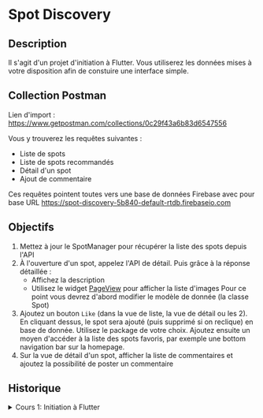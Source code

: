# Spot Discovery
## Description
Il s'agit d'un projet d'initiation à Flutter.
Vous utiliserez les données mises à votre disposition afin de constuire une interface simple.

## Collection Postman
Lien d'import : https://www.getpostman.com/collections/0c29f43a6b83d6547556

Vous y trouverez les requêtes suivantes :
- Liste de spots
- Liste de spots recommandés
- Détail d'un spot
- Ajout de commentaire

Ces requêtes pointent toutes vers une base de données Firebase avec pour base URL https://spot-discovery-5b840-default-rtdb.firebaseio.com

## Objectifs
1. Mettez à jour le SpotManager pour récupérer la liste des spots depuis l'API
2. À l'ouverture d'un spot, appelez l'API de détail. Puis grâce à la réponse détaillée :
    - Affichez la description
    - Utilisez le widget [PageView](https://api.flutter.dev/flutter/widgets/PageView-class.html) pour afficher la liste d'images
Pour ce point vous devrez d'abord modifier le modèle de donnée (la classe Spot)
3. Ajoutez un bouton `Like` (dans la vue de liste, la vue de détail ou les 2).
En cliquant dessus, le spot sera ajouté (puis supprimé si on reclique) en base de donnée. Utilisez le package de votre choix.
Ajoutez ensuite un moyen d'accéder à la liste des spots favoris, par exemple une bottom navigation bar sur la homepage.
4. Sur la vue de détail d'un spot, afficher la liste de commentaires et ajoutez la possibilité de poster un commentaire

## Historique
<details>
    <summary>Cours 1: Initiation à Flutter</summary>

    ## SpotManager
    Vous trouverez dans ce projet le singleton **SpotManager** (lib/core/manager/spot_manager.dart) qui vous donne accès à une liste de spots.
    Les données sont parsées depuis le fichier spots.json se trouvant dans le dossier `assets/json`.
    La classe **Spot** (lib/core/model.spot.dart) représente un lieu et vous donne accès à de nombreuses informations sur celui-ci.

    ### Exemples d'utilisation
    Récupérer la liste complète des spots :
    ```
    List<Spot> fullSpotList = SpotManager().spots;
    ```

    Récupérer une sous liste de spots :
    ```
    List<Spot> spots = SpotManager().getSomeSpots();
    List<Spot> moreSpots = SpotManager().getSomeSpots(startIndex: 15, endIndex: 30);
    ```

    Récupérer un spot au hasard :
    ```
    Spot randomSpot = SpotManager().getRandomSpot();
    ```



    ## Historique des objectifs
    1. Utilisez une ListView pour afficher la liste des spots. Faites apparaître les infos suivantes du Spot :
        - title
        - imageThumbnail
        - mainCategory : affichez  le `name`

    2. Créez la page détail d'un spot, dans laquelle vous afficherez :
        - title
        - imageFullsize
        - address
        - trainStation (attention, la valeur peut-être null)
        - isRecommended : faites apparaître un bandeau avec le label `Recommandé` si **true**
        - isClosed : faites appaître un bandeau avec le label `Fermé` si **true**
        - tagsCategory : affichez les catégories dans une ListView

    Lors du clic sur un élément de la liste de votre première vue, redirigez l'utilisateur sur la vue de détail.

    3. Ajoutez un FloatingActionButton sur la page d'accueil.
    En cliquant sur ce bouton, vous récupérerez un spot au hasard dans la liste et l'afficherez dans la vue de détail

    4. Implémentez une fonction **getSpotByName** dans le singleton `SpotManager`.
    Utilisez cette fonction pour implémenter une fonctionnalité de recherche par titre de spot dans votre application.

    5. Affectez un **ScrollController** à votre ListView pour implémenter une liste paginée.
    Vous pouvez utiliser la fonction `getSomeSpots` pour simuler une pagination.
</details>